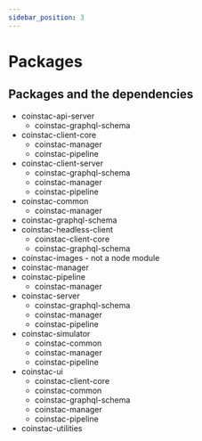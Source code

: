 ```yaml
---
sidebar_position: 3
---
```


# Packages

## Packages and the dependencies
- coinstac-api-server
  - coinstac-graphql-schema
- coinstac-client-core
  - coinstac-manager
  - coinstac-pipeline
- coinstac-client-server
  - coinstac-graphql-schema
  - coinstac-manager
  - coinstac-pipeline
- coinstac-common
  - coinstac-manager
- coinstac-graphql-schema
- coinstac-headless-client
  - coinstac-client-core
  - coinstac-graphql-schema
- coinstac-images - not a node module
- coinstac-manager
- coinstac-pipeline
  - coinstac-manager
- coinstac-server
  - coinstac-graphql-schema
  - coinstac-manager
  - coinstac-pipeline
- coinstac-simulator
  - coinstac-common
  - coinstac-manager
  - coinstac-pipeline
- coinstac-ui
  - coinstac-client-core
  - coinstac-common
  - coinstac-graphql-schema
  - coinstac-manager
  - coinstac-pipeline
- coinstac-utilities
